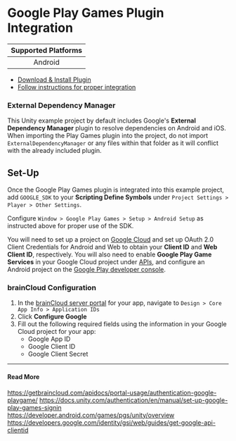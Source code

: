 # Google Play Games Plugin Integration
| Supported Platforms |
| :-----------------: |
| Android             |

- [Download & Install Plugin](https://github.com/playgameservices/play-games-plugin-for-unity/releases/)
- [Follow instructions for proper integration](https://github.com/playgameservices/play-games-plugin-for-unity#configure-your-game)

### External Dependency Manager
This Unity example project by default includes Google's **External Dependency Manager** plugin to resolve dependencies on Android and iOS. When importing the Play Games plugin into the project, do not import `ExternalDependencyManager` or any files within that folder as it will conflict with the already included plugin.

## Set-Up
Once the Google Play Games plugin is integrated into this example project, add `GOOGLE_SDK` to your **Scripting Define Symbols** under `Project Settings > Player > Other Settings`.

Configure `Window > Google Play Games > Setup > Android Setup` as instructed above for proper use of the SDK.

You will need to set up a project on [Google Cloud](https://console.developers.google.com/) and set up OAuth 2.0 Client Credentials for Android and Web to obtain your **Client ID** and **Web Client ID**, respectively. You will also need to enable **Google Play Game Services** in your Google Cloud project under [APIs](https://console.developers.google.com/apis), and configure an Android project on the [Google Play developer console](https://play.google.com/console/).

### brainCloud Configuration
1. In the [brainCloud server portal](https://portal.braincloudservers.com/) for your app, navigate to `Design > Core App Info > Application IDs`
2. Click **Configure Google**
3. Fill out the following required fields using the information in your Google Cloud project for your app:
    - Google App ID
    - Google Client ID
    - Google Client Secret

---

#### Read More
https://getbraincloud.com/apidocs/portal-usage/authentication-google-playgame/
https://docs.unity.com/authentication/en/manual/set-up-google-play-games-signin
https://developer.android.com/games/pgs/unity/overview
https://developers.google.com/identity/gsi/web/guides/get-google-api-clientid
